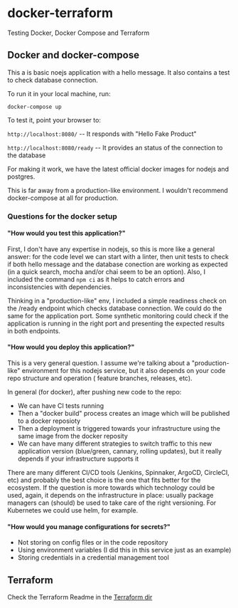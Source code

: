 # docker-terraform
Testing Docker, Docker Compose and Terraform

## Docker and docker-compose

This a is basic noejs application with a hello message. It also contains a test to check database connection. 

To run it in your local machine, run: 

`docker-compose up`

To test it, point your browser to:

`http://localhost:8080/` -- It responds with "Hello Fake Product"

`http://localhost:8080/ready` -- It provides an status of the connection to the database

For making it work, we have the latest official docker images for nodejs and postgres.

This is far away from a production-like environment. I wouldn't recommend docker-compose at all for production.

### Questions for the docker setup

#### "How would you test this application?"
First, I don't have any expertise in nodejs, so this is more like a general answer: for the code level we can start with a linter, then unit tests to check if both hello message and the database conection are working as expected (in a quick search, mocha and/or chai seem to be an option). Also, I included the command `npm ci` as it helps to catch errors and inconsistencies with dependencies.

Thinking in a "production-like" env, I included a simple readiness check on the /ready endpoint which checks database connection. We could do the same for the application port. Some synthetic monitoring could check if the application is running in the right port and presenting the expected results in both endpoints.

#### "How would you deploy this application?"
This is a very general question. I assume we're talking about a "production-like" environment for this nodejs service, but it also depends on your code repo structure and operation ( feature branches, releases, etc).

In general (for docker), after pushing new code to the repo:
- We can have CI tests running
- Then a "docker build" process creates an image which will be published to a docker reposioty
- Then a deployment is triggered towards your infrastructure using the same image from the docker reposity
- We can have many different strategies to switch traffic to this new application version (blue/green, cannary, rolling updates), but it really depends if your infrastructure supports it

There are many different CI/CD tools (Jenkins, Spinnaker, ArgoCD, CircleCI, etc) and probably the best choice is the one that fits better for the ecosystem. If the question is more towards which technology could be used, again, it depends on the infrastructure in place: usually package managers can (should) be used to take care of the right versioning. For Kubernetes we could use helm, for example.

#### "How would you manage configurations for secrets?"
- Not storing on config files or in the code repository
- Using environment variables (I did this in this service just as an example)
- Storing credentials in a credential management tool

## Terraform

Check the Terraform Readme in the [Terraform dir](terraform/)
